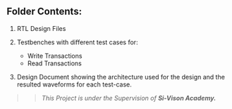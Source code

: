 ## Folder Contents: 

1. RTL Design Files

2. Testbenches with different test cases for: 
    - Write Transactions    
    - Read Transactions

3. Design Document showing the architecture used for the design and the resulted waveforms for each test-case.


>> *This Project is under the Supervision of **Si-Vison Academy.***
